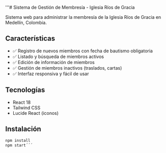 '''# Sistema de Gestión de Membresía - Iglesia Ríos de Gracia

Sistema web para administrar la membresía de la Iglesia Ríos de Gracia en Medellín, Colombia.

## Características

- ✅ Registro de nuevos miembros con fecha de bautismo obligatoria
- ✅ Listado y búsqueda de miembros activos
- ✅ Edición de información de miembros
- ✅ Gestión de miembros inactivos (traslados, cartas)
- ✅ Interfaz responsiva y fácil de usar

## Tecnologías

- React 18
- Tailwind CSS
- Lucide React (iconos)

## Instalación
```bash
npm install
npm start´´´